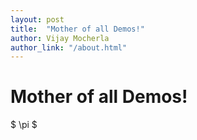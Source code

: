 ```yaml
---
layout: post
title:  "Mother of all Demos!"
author: Vijay Mocherla
author_link: "/about.html"
---
```


# Mother of all Demos!


$ \pi $
    